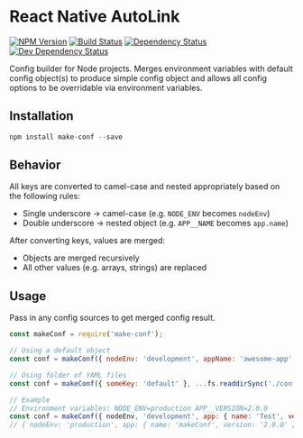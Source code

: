 # React Native AutoLink
[![NPM Version][npm-image]][npm-url] [![Build Status][build-image]][build-url] [![Dependency Status][depstat-image]][depstat-url] [![Dev Dependency Status][devdepstat-image]][devdepstat-url]

Config builder for Node projects. Merges environment variables with default config object(s) to produce simple config object and allows all config options to be overridable via environment variables.

## Installation

```javascript
npm install make-conf --save
```

## Behavior

All keys are converted to camel-case and nested appropriately based on the following rules:
- Single underscore -> camel-case (e.g. `NODE_ENV` becomes `nodeEnv`)
- Double underscore -> nested object (e.g. `APP__NAME` becomes `app.name`)

After converting keys, values are merged:
- Objects are merged recursively
- All other values (e.g. arrays, strings) are replaced

## Usage

Pass in any config sources to get merged config result.

```javascript
const makeConf = require('make-conf');

// Using a default object
const conf = makeConf({ nodeEnv: 'development', appName: 'awesome-app' }, ...configObjects)

// Using folder of YAML files
const conf = makeConf({ someKey: 'default' }, ...fs.readdirSync('./config').map(file => yaml.load(fs.readFileSync(path.join('./config', file), 'utf8'))));

// Example
// Environment variables: NODE_ENV=production APP__VERSION=2.0.0
const conf = makeConf({ nodeEnv, 'development', app: { name: 'Test', version: '1.0.0' }}, { app: { name: 'makeConf' }});
// { nodeEnv: 'production', app: { name: 'makeConf', version: '2.0.0' }}
```

[build-url]: https://travis-ci.org/joshswan/make-conf
[build-image]: https://travis-ci.org/joshswan/make-conf.svg?branch=master
[depstat-url]: https://david-dm.org/joshswan/make-conf
[depstat-image]: https://david-dm.org/joshswan/make-conf.svg
[devdepstat-url]: https://david-dm.org/joshswan/make-conf#info=devDependencies
[devdepstat-image]: https://david-dm.org/joshswan/make-conf/dev-status.svg
[npm-url]: https://www.npmjs.com/package/make-conf
[npm-image]: https://badge.fury.io/js/make-conf.svg
